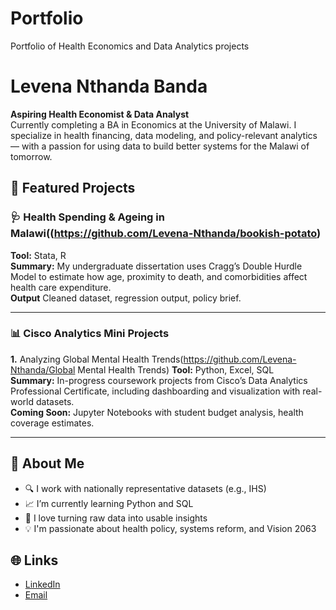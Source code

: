 # Portfolio
Portfolio of Health Economics and Data Analytics projects
# Levena Nthanda Banda

**Aspiring Health Economist & Data Analyst**  
Currently completing a BA in Economics at the University of Malawi. I specialize in health financing, data modeling, and policy-relevant analytics — with a passion for using data to build better systems for the Malawi of tomorrow.

## 📂 Featured Projects

### 🩺 Health Spending & Ageing in Malawi((https://github.com/Levena-Nthanda/bookish-potato)
**Tool:** Stata, R  
**Summary:** My undergraduate dissertation uses Cragg’s Double Hurdle Model to estimate how age, proximity to death, and comorbidities affect health care expenditure.  
**Output** Cleaned dataset, regression output, policy brief.


---

### 📊 Cisco Analytics Mini Projects
**1.** Analyzing Global Mental Health Trends(https://github.com/Levena-Nthanda/Global Mental Health Trends)
**Tool:** Python, Excel, SQL  
**Summary:** In-progress coursework projects from Cisco’s Data Analytics Professional Certificate, including dashboarding and visualization with real-world datasets.  
**Coming Soon:** Jupyter Notebooks with student budget analysis, health coverage estimates.

---

## 🚀 About Me
- 🔍 I work with nationally representative datasets (e.g., IHS)
- 📈 I’m currently learning Python and SQL
- 🧪 I love turning raw data into usable insights
- 💡 I'm passionate about health policy, systems reform, and Vision 2063

## 🌐 Links
- [LinkedIn](https://linkedin.com/in/levena-banda)
- [Email](mailto:levena.n.banda@gmail.com)
